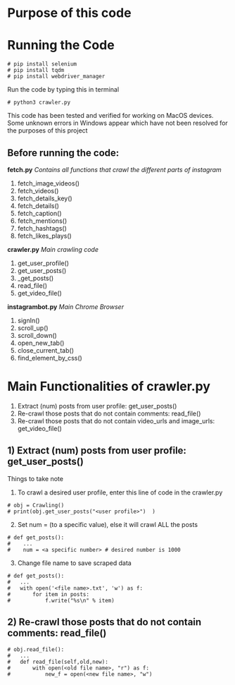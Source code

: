 # Purpose of this code


# Running the Code 
```
# pip install selenium  
# pip install tqdm  
# pip install webdriver_manager    
```
Run the code by typing this in terminal  
```
# python3 crawler.py  
```
This code has been tested and verified for working on MacOS devices. Some unknown errors in Windows appear which have not been resolved for the purposes of this project  
  

## Before running the code:  
**fetch.py** 
*Contains all functions that crawl the different parts of instagram* 
1. fetch_image_videos()  
2. fetch_videos()  
3. fetch_details_key()  
4. fetch_details()  
5. fetch_caption()  
6. fetch_mentions()  
7. fetch_hashtags()  
8. fetch_likes_plays()    

**crawler.py** 
*Main crawling code*   
1. get_user_profile()  
2. get_user_posts()  
3. _get_posts()  
4. read_file()  
5. get_video_file()  

**instagrambot.py** 
*Main Chrome Browser*
1. signIn()  
2. scroll_up()  
3. scroll_down()  
4. open_new_tab()  
5. close_current_tab()  
6. find_element_by_css()  

# Main Functionalities of crawler.py
1. Extract (num) posts from user profile: get_user_posts()  
2. Re-crawl those posts that do not contain comments: read_file()  
3. Re-crawl those posts that do not contain video_urls and image_urls: get_video_file()  

## 1) Extract (num) posts from user profile: get_user_posts() 
Things to take note
1. To crawl a desired user profile, enter this line of code in the crawler.py  
```
# obj = Crawling()  
# print(obj.get_user_posts("<user profile>")  )
```
2. Set num = (to a specific value), else it will crawl ALL the posts  
```
# def get_posts():
#    ...
#    num = <a specific number> # desired number is 1000
```
3. Change file name to save scraped data 
```
# def get_posts():
#   ...
#   with open('<file name>.txt', 'w') as f:  
#       for item in posts:  
#           f.write("%s\n" % item)  
``` 
## 2) Re-crawl those posts that do not contain comments: read_file() 
```
# obj.read_file():  
#   ...    
#   def read_file(self,old,new):  
#       with open(<old file name>, "r") as f:  
#           new_f = open(<new file name>, "w")  
```
